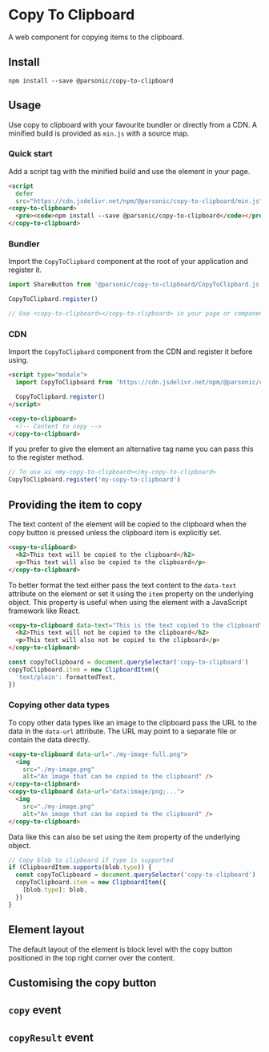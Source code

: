 # Copy To Clipboard

A web component for copying items to the clipboard.

## Install

```shell
npm install --save @parsonic/copy-to-clipboard
```

## Usage

Use copy to clipboard with your favourite bundler or directly from a CDN. A
minified build is provided as `min.js` with a source map.

### Quick start

Add a script tag with the minified build and use the element in your page.

```html
<script
  defer
  src="https://cdn.jsdelivr.net/npm/@parsonic/copy-to-clipboard/min.js"></script>
<copy-to-clipboard>
  <pre><code>npm install --save @parsonic/copy-to-clipboard</code></pre>
</copy-to-clipboard>
```

### Bundler

Import the `CopyToClipbard` component at the root of your application and
register it.

```js
import ShareButton from '@parsonic/copy-to-clipboard/CopyToClipbard.js'

CopyToClipbard.register()

// Use <copy-to-clipboard></copy-to-clipboard> in your page or components
```

### CDN

Import the `CopyToClipbard` component from the CDN and register it before using.

```html
<script type="module">
  import CopyToClipboard from 'https://cdn.jsdelivr.net/npm/@parsonic/copy-to-clipboard/CopyToClipbard.js'

  CopyToClipbard.register()
</script>

<copy-to-clipboard>
  <!-- Content to copy -->
</copy-to-clipboard>
```

If you prefer to give the element an alternative tag name you can pass this to
the register method.

```js
// To use as <my-copy-to-clipboard></my-copy-to-clipboard>
CopyToClipboard.register('my-copy-to-clipboard')
```

## Providing the item to copy

The text content of the element will be copied to the clipboard when the copy
button is pressed unless the clipboard item is explicitly set.

```html
<copy-to-clipboard>
  <h2>This text will be copied to the clipboard</h2>
  <p>This text will also be copied to the clipboard</p>
</copy-to-clipboard>
```

To better format the text either pass the text content to the `data-text`
attribute on the element or set it using the `item` property on the underlying
object. This property is useful when using the element with a JavaScript
framework like React.

```html
<copy-to-clipboard data-text="This is the text copied to the clipboard">
  <h2>This text will not be copied to the clipboard</h2>
  <p>This text will also not be copied to the clipboard</p>
</copy-to-clipboard>
```

```js
const copyToClipboard = document.querySelector('copy-to-clipboard')
copyToClipboard.item = new ClipboardItem({
  'text/plain': formattedText,
})
```

### Copying other data types

To copy other data types like an image to the clipboard pass the URL to the data
in the `data-url` attribute. The URL may point to a separate file or contain the
data directly.

```html
<copy-to-clipboard data-url="./my-image-full.png">
  <img
    src="./my-image.png"
    alt="An image that can be copied to the clipboard" />
</copy-to-clipboard>
<copy-to-clipboard data-url="data:image/png;...">
  <img
    src="./my-image.png"
    alt="An image that can be copied to the clipboard" />
</copy-to-clipboard>
```

Data like this can also be set using the item property of the underlying object.

```js
// Copy blob to clipboard if type is supported
if (ClipboardItem.supports(blob.type)) {
  const copyToClipboard = document.querySelector('copy-to-clipboard')
  copyToClipboard.item = new ClipboardItem({
    [blob.type]: blob,
  })
}
```

## Element layout

The default layout of the element is block level with the copy button positioned
in the top right corner over the content.

## Customising the copy button

## `copy` event

## `copyResult` event
